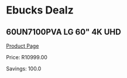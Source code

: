 
# Ebucks Dealz
## 60UN7100PVA LG 60" 4K UHD
[Product Page](https://www.ebucks.com/web/shop/productSelected.do?prodId=523007903&catId=1157551679)

Price: R10999.00

Savings: 100.0


	